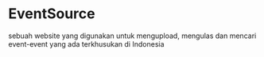 # EventSource
sebuah website yang digunakan untuk mengupload, mengulas dan mencari event-event yang ada terkhusukan di Indonesia
